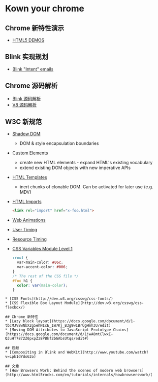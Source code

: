 # Kown your chrome

## Chrome 新特性演示

* [HTML5 DEMOS](https://html5-demos.appspot.com/)


## Blink 实现规划

* [Blink "Intent" emails](https://docs.google.com/spreadsheet/ccc?key=0AjGgk26K1Cc-dEIySWlPNmFHMWlCUGxIQkstZXJ3clE#gid=0)

## Chrome 源码解析

* [Blink 源码解析](https://github.com/yuanyan/kownyourchrome/tree/master/Blink)
* [V8 源码解析](https://github.com/yuanyan/kownyourchrome/tree/master/V8)

## W3C 新规范
* [Shadow DOM](https://dvcs.w3.org/hg/webcomponents/raw-file/tip/spec/shadow/index.html) 
  * DOM & style encapsulation boundaries
* [Custom Elements](https://dvcs.w3.org/hg/webcomponents/raw-file/tip/spec/custom/index.html)
  * create new HTML elements - expand HTML's existing vocabulary
  * extend existing DOM objects with new imperative APIs
* [HTML Templates](https://dvcs.w3.org/hg/webcomponents/raw-file/tip/spec/templates/index.html)
  * inert chunks of clonable DOM. Can be activated for later use (e.g. MDV)  
* [HTML Imports](https://dvcs.w3.org/hg/webcomponents/raw-file/tip/spec/imports/index.html)

  ```html
  <link rel="import" href="x-foo.html">
  ```
* [Web Animations](https://dvcs.w3.org/hg/FXTF/raw-file/default/web-anim/index.html)
* [User Timing](http://w3c-test.org/webperf/specs/UserTiming/)
* [Resource Timing](http://www.w3.org/TR/2011/WD-resource-timing-20110524/)
* [CSS Variables Module Level 1](http://dev.w3.org/csswg/css-variables/)

  ```css
  :root {
    var-main-color: #06c;
    var-accent-color: #006;
  }
  /* The rest of the CSS file */
  #foo h1 {
    color: var(main-color);
  }
```
* [CSS Fonts](http://dev.w3.org/csswg/css-fonts/)
* [CSS Flexible Box Layout Module](http://dev.w3.org/csswg/css-flexbox/)

## Chrome 新特性
* [Lazy block layout](https://docs.google.com/document/d/1-tbcMJV8wNbX2g5ehNIcE_1W7Kj_B3g9w1BrUgHnh3U/edit)
* [Moving DOM Attributes to JavaScript Prototype Chains](https://docs.google.com/document/d/1jwA8mtClwxI-QJuHT7872Z0pxpZz8PBkf2bGAbsUtqs/edit#)

## 视频
* [Compositing in Blink and WebKit](http://www.youtube.com/watch?v=Lpk1dYdo62o)

## 文章
* [How Browsers Work: Behind the scenes of modern web browsers](http://www.html5rocks.com/en/tutorials/internals/howbrowserswork/)
